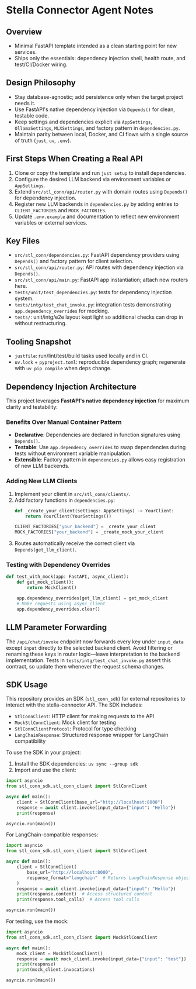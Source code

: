 # Stella Connector Agent Notes

## Overview
- Minimal FastAPI template intended as a clean starting point for new services.
- Ships only the essentials: dependency injection shell, health route, and test/CI/Docker wiring.

## Design Philosophy
- Stay database-agnostic; add persistence only when the target project needs it.
- Use FastAPI's native dependency injection via `Depends()` for clean, testable code.
- Keep settings and dependencies explicit via `AppSettings`, `OllamaSettings`, `MLXSettings`, and factory pattern in `dependencies.py`.
- Maintain parity between local, Docker, and CI flows with a single source of truth (`just`, `uv`, `.env`).

## First Steps When Creating a Real API
1. Clone or copy the template and run `just setup` to install dependencies.
2. Configure the desired LLM backend via environment variables or `AppSettings`.
3. Extend `src/stl_conn/api/router.py` with domain routes using `Depends()` for dependency injection.
4. Register new LLM backends in `dependencies.py` by adding entries to `CLIENT_FACTORIES` and `MOCK_FACTORIES`.
5. Update `.env.example` and documentation to reflect new environment variables or external services.

## Key Files
- `src/stl_conn/dependencies.py`: FastAPI dependency providers using `Depends()` and factory pattern for client selection.
- `src/stl_conn/api/router.py`: API routes with dependency injection via `Depends()`.
- `src/stl_conn/api/main.py`: FastAPI app instantiation; attach new routers here.
- `tests/unit/test_dependencies.py`: tests for dependency injection system.
- `tests/intg/test_chat_invoke.py`: integration tests demonstrating `app.dependency_overrides` for mocking.
- `tests/`: unit/intg/e2e layout kept light so additional checks can drop in without restructuring.

## Tooling Snapshot
- `justfile`: run/lint/test/build tasks used locally and in CI.
- `uv.lock` + `pyproject.toml`: reproducible dependency graph; regenerate with `uv pip compile` when deps change.

## Dependency Injection Architecture

This project leverages **FastAPI's native dependency injection** for maximum clarity and testability:

### Benefits Over Manual Container Pattern
- **Declarative**: Dependencies are declared in function signatures using `Depends()`.
- **Testable**: Use `app.dependency_overrides` to swap dependencies during tests without environment variable manipulation.
- **Extensible**: Factory pattern in `dependencies.py` allows easy registration of new LLM backends.

### Adding New LLM Clients
1. Implement your client in `src/stl_conn/clients/`.
2. Add factory functions in `dependencies.py`:
   ```python
   def _create_your_client(settings: AppSettings) -> YourClient:
       return YourClient(YourSettings())

   CLIENT_FACTORIES["your_backend"] = _create_your_client
   MOCK_FACTORIES["your_backend"] = _create_mock_your_client
   ```
3. Routes automatically receive the correct client via `Depends(get_llm_client)`.

### Testing with Dependency Overrides
```python
def test_with_mock(app: FastAPI, async_client):
    def get_mock_client():
        return MockClient()

    app.dependency_overrides[get_llm_client] = get_mock_client
    # Make requests using async_client
    app.dependency_overrides.clear()
```

## LLM Parameter Forwarding

The `/api/chat/invoke` endpoint now forwards every key under `input_data` except `input` directly to the selected backend client.
Avoid filtering or renaming these keys in router logic—leave interpretation to the backend implementation. Tests in
`tests/intg/test_chat_invoke.py` assert this contract, so update them whenever the request schema changes.

## SDK Usage

This repository provides an SDK (`stl_conn_sdk`) for external repositories to interact with the stella-connector API. The SDK includes:

- `StlConnClient`: HTTP client for making requests to the API
- `MockStlConnClient`: Mock client for testing
- `StlConnClientProtocol`: Protocol for type checking
- `LangChainResponse`: Structured response wrapper for LangChain compatibility

To use the SDK in your project:

1. Install the SDK dependencies: `uv sync --group sdk`
2. Import and use the client:

```python
import asyncio
from stl_conn_sdk.stl_conn_client import StlConnClient

async def main():
    client = StlConnClient(base_url="http://localhost:8000")
    response = await client.invoke(input_data={"input": "Hello"})
    print(response)

asyncio.run(main())
```

For LangChain-compatible responses:

```python
import asyncio
from stl_conn_sdk.stl_conn_client import StlConnClient

async def main():
    client = StlConnClient(
        base_url="http://localhost:8000",
        response_format="langchain"  # Returns LangChainResponse objects
    )
    response = await client.invoke(input_data={"input": "Hello"})
    print(response.content)  # Access structured content
    print(response.tool_calls)  # Access tool calls

asyncio.run(main())
```

For testing, use the mock:

```python
import asyncio
from stl_conn_sdk.stl_conn_client import MockStlConnClient

async def main():
    mock_client = MockStlConnClient()
    response = await mock_client.invoke(input_data={"input": "test"})
    print(response)
    print(mock_client.invocations)

asyncio.run(main())
```
